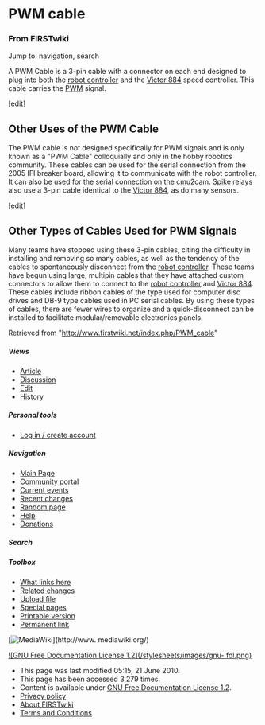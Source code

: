 # PWM cable

### From FIRSTwiki

Jump to: navigation, search

A PWM Cable is a 3-pin cable with a connector on each end designed to plug
into both the [robot controller](/index.php/Robot_controller "Robot
controller" ) and the [Victor 884](/index.php/Victor_884 "Victor 884" ) speed
controller. This cable carries the [PWM](/index.php/PWM "PWM" ) signal.

[[edit](/index.php?title=PWM_cable&action=edit&section=1 "Edit section: Other
Uses of the PWM Cable" )]

## Other Uses of the PWM Cable

The PWM cable is not designed specifically for PWM signals and is only known
as a "PWM Cable" colloquially and only in the hobby robotics community. These
cables can be used for the serial connection from the 2005 IFI breaker board,
allowing it to communicate with the robot controller. It can also be used for
the serial connection on the [cmu2cam](/index.php?title=Cmu2cam&action=edit
"Cmu2cam" ). [Spike relays](/index.php/Spike_relay "Spike relay" ) also use a
3-pin cable identical to the [Victor 884](/index.php/Victor_884 "Victor 884"
), as do many sensors.

[[edit](/index.php?title=PWM_cable&action=edit&section=2 "Edit section: Other
Types of Cables Used for PWM Signals" )]

## Other Types of Cables Used for PWM Signals

Many teams have stopped using these 3-pin cables, citing the difficulty in
installing and removing so many cables, as well as the tendency of the cables
to spontaneously disconnect from the [robot
controller](/index.php/Robot_controller "Robot controller" ). These teams have
begun using large, multipin cables that they have attached custom connectors
to allow them to connect to the [robot controller](/index.php/Robot_controller
"Robot controller" ) and [Victor 884](/index.php/Victor_884 "Victor 884" ).
These cables include ribbon cables of the type used for computer disc drives
and DB-9 type cables used in PC serial cables. By using these types of cables,
there are fewer wires to organize and a quick-disconnect can be installed to
facilitate modular/removable electronics panels.

Retrieved from "<http://www.firstwiki.net/index.php/PWM_cable>"

##### Views

  * [Article](/index.php/PWM_cable)
  * [Discussion](/index.php?title=Talk:PWM_cable&action=edit)
  * [Edit](/index.php?title=PWM_cable&action=edit)
  * [History](/index.php?title=PWM_cable&action=history)

##### Personal tools

  * [Log in / create account](/index.php?title=Special:Userlogin&returnto=PWM_cable)

[](/index.php/Main_Page "Main Page" )

##### Navigation

  * [Main Page](/index.php/Main_Page)
  * [Community portal](/index.php/FIRSTwiki:Community_portal)
  * [Current events](/index.php/Current_events)
  * [Recent changes](/index.php/Special:Recentchanges)
  * [Random page](/index.php/Special:Random)
  * [Help](/index.php/FIRSTwiki:Help)
  * [Donations](/index.php/FIRSTwiki:Site_support)

##### Search



##### Toolbox

  * [What links here](/index.php/Special:Whatlinkshere/PWM_cable)
  * [Related changes](/index.php/Special:Recentchangeslinked/PWM_cable)
  * [Upload file](/index.php/Special:Upload)
  * [Special pages](/index.php/Special:Specialpages)
  * [Printable version](/index.php?title=PWM_cable&printable=yes)
  * [Permanent link](/index.php?title=PWM_cable&oldid=76714)

[![MediaWiki](/skins/common/images/poweredby_mediawiki_88x31.png)](http://www.
mediawiki.org/)

[![GNU Free Documentation License 1.2](/stylesheets/images/gnu-
fdl.png)](http://www.gnu.org/copyleft/fdl.html)

  * This page was last modified 05:15, 21 June 2010.
  * This page has been accessed 3,279 times.
  * Content is available under [GNU Free Documentation License 1.2](http://www.gnu.org/copyleft/fdl.html "http://www.gnu.org/copyleft/fdl.html" ).
  * [Privacy policy](/index.php/FIRSTwiki:Privacy_policy "FIRSTwiki:Privacy policy" )
  * [About FIRSTwiki](/index.php/FIRSTwiki:About "FIRSTwiki:About" )
  * [Terms and Conditions](/index.php/FIRSTwiki:Terms_and_conditions "FIRSTwiki:Terms and conditions" )

